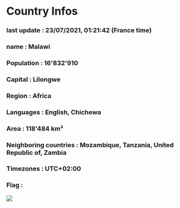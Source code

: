 # Country  Infos
### last update : 23/07/2021, 01:21:42 (France time)

### name : Malawi
### Population : 16'832'910
### Capital : Lilongwe
### Region : Africa
### Languages : English, Chichewa
### Area : 118'484 km²
### Neighboring countries : Mozambique, Tanzania, United Republic of, Zambia
### Timezones : UTC+02:00

### Flag :
![](https://restcountries.eu/data/mwi.svg)